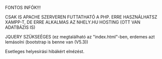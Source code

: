 FONTOS INFÓK!!!

CSAK IS APACHE SZERVEREN FUTTATHATÓ A PHP. ERRE HASZNÁLHATSZ XAMPP-T, DE ERRE ALKALMAS AZ NHELY.HU HOSTING (OTT VAN ADATBÁZIS IS)

JQUERY SZÜKSEÉGES (ez megtalálható az "index.html"-ben, erdemes azt lemásolni (bootstrap is benne van (V5.3))

Esetleges helyesírási hibákért elnézést.